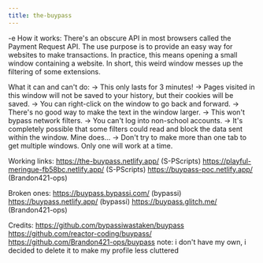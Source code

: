 ```yaml
---
title: the-buypass
---
```


-e 
How it works:
There's an obscure API in most browsers called the Payment Request API. 
The use purpose is to provide an easy way for websites to make transactions. 
In practice, this means opening a small window containing a website. 
In short, this weird window messes up the filtering of some extensions.

What it can and can't do:
-> This only lasts for 3 minutes!
-> Pages visited in this window will not be saved to your history, but their cookies will be saved.
-> You can right-click on the window to go back and forward.
-> There's no good way to make the text in the window larger.
-> This won't bypass network filters.
-> You can't log into non-school accounts.
-> It's completely possible that some filters could read and block the data sent within the window. Mine does...
-> Don't try to make more than one tab to get multiple windows. Only one will work at a time.

Working links:
https://the-buypass.netlify.app/ (S-PScripts)
https://playful-meringue-fb58bc.netlify.app/ (S-PScripts)
https://buypass-poc.netlify.app/ (Brandon421-ops)

Broken ones:
https://buypass.bypassi.com/ (bypassi)
https://buypass.netlify.app/ (bypassi)
https://buypass.glitch.me/ (Brandon421-ops)

Credits:
https://github.com/bypassiwastaken/buypass
https://github.com/reactor-coding/buypass/
https://github.com/Brandon421-ops/buypass
note: i don't have my own, i decided to delete it to make my profile less cluttered
